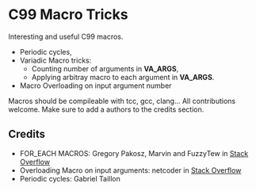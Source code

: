 # C99 Macro Tricks

Interesting and useful C99 macros.
- Periodic cycles, 
- Variadic Macro tricks:
	* Counting number of arguments in __VA_ARGS__,
	* Applying arbitray macro to each argument in __VA_ARGS__.
- Macro Overloading on input argument number

Macros should be compileable with tcc, gcc, clang...
All contributions welcome. Make sure to add a authors to the credits section.

## Credits
- FOR_EACH MACROS: Gregory Pakosz, Marvin and FuzzyTew in [Stack Overflow](https://stackoverflow.com/questions/1872220/is-it-possible-to-iterate-over-arguments-in-variadic-macros) 
- Overloading Macro on input arguments: netcoder in [Stack Overflow](https://stackoverflow.com/questions/11761703/overloading-macro-on-number-of-arguments) 
- Periodic cycles: Gabriel Taillon